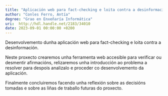 ```yaml
---
title: "Aplicación web para fact-checking e loita contra a desinformación"
author: "Conles Ferro, Antía"
degree: "Grao en Enxeñaría Informática"
uri:  http://hdl.handle.net/2183/34010
date: 2023-09-01 00:00:00 +0200
---
```

Desenvolvemento dunha aplicación web para fact-checking e loita contra a desinformación.

Neste proxecto crearemos unha ferramenta web accesible para verificar ou desmentir afirmacións, relizaremos unha introducción ao problema a resolver para despois analizalo e proceder co desenvolvemento da aplicación.

Finalmente concluiremos facendo unha reflexión sobre as decisións tomadas e sobre as liñas de traballo futuras do proxecto.
